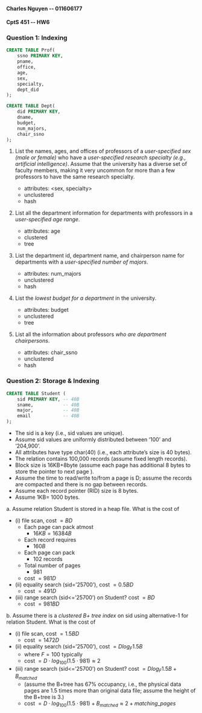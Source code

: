 #### Charles Nguyen -- 011606177
#### CptS 451 -- HW6

### Question 1: Indexing

```sql
CREATE TABLE Prof(
	ssno PRIMARY KEY,
	pname,
	office,
	age,
	sex,
	specialty,
	dept_did
);

CREATE TABLE Dept(
	did PRIMARY KEY,
	dname,
	budget,
	num_majors,
	chair_ssno
);
```

1. List the names, ages, and offices of professors of a *user-specified sex (male or female)* who have a *user-specified research specialty (e.g., artificial intelligence)*. Assume that the university has a diverse set of faculty members, making it very uncommon for more than a few professors to have the same research specialty.
	- attributes: <sex, specialty>
	- unclustered
	- hash

2. List all the department information for departments with professors in a *user-specified age range*.
	- attributes: age
	- clustered
	- tree

3. List the department id, department name, and chairperson name for departments with a *user-specified number of majors*.
	- attributes: num_majors
	- unclustered
	- hash

4. List the *lowest budget for a department* in the university.
	- attributes: budget
	- unclustered
	- tree

5. List all the information about professors *who are department chairpersons*.
	- attributes: chair_ssno
	- unclustered
	- hash


### Question 2: Storage & Indexing

```sql
CREATE TABLE Student (
	sid PRIMARY KEY, -- 40B
	sname,           -- 40B  
	major,           -- 40B
	email            -- 40B
);
```

- The sid is a key (i.e., sid values are unique).
- Assume sid values are uniformly distributed between ‘100’ and ‘204,900’.
- All attributes have type char(40) (i.e., each attribute’s size is 40 bytes).
- The relation contains 100,000 records (assume fixed length records).
- Block size is 16KB+8byte (assume each page has additional 8 bytes to store the pointer to next page ).
- Assume the time to read/write to/from a page is D; assume the records are compacted and there is no gap between records.
- Assume each record pointer (RID) size is 8 bytes.
- Assume 1KB= 1000 bytes.

a. Assume relation Student is stored in a heap file. What is the cost of
- (i) file scan, cost $=BD$
	- Each page can pack atmost
		- $16KB = 16384B$
	- Each record requires
		- $160B$
	- Each page can pack
		- $102$ records
	- Total number of pages
		- 981
	- cost $=981D$
- (ii) equality search (sid=’25700’), cost $=0.5BD$
	- cost $=491D$
- (iii) range search (sid<=’25700’) on Student? cost $=BD$
	- cost $=981BD$

b. Assume there is a *clustered B+ tree index* on sid using alternative-1 for relation Student. What is the cost of
- (i) file scan, cost $=1.5BD$
	- cost $=1472D$
- (ii) equality search (sid=’25700’), cost $=Dlog_F1.5B$
	- where $F=100$ typically
	- cost $=D\cdot log_{100}(1.5\cdot 981) \approx 2$
- (iii) range search (sid<=’25700’) on Student? cost $=Dlog_F1.5B +B_{matched}$
	- (assume the B+tree has 67% occupancy, i.e., the physical data pages are 1.5 times more than original data file; assume the height of the B+tree is 3.)
	- cost $=D\cdot log_{100}(1.5\cdot 981) + B_{matched} \approx 2 + matching\_pages$

